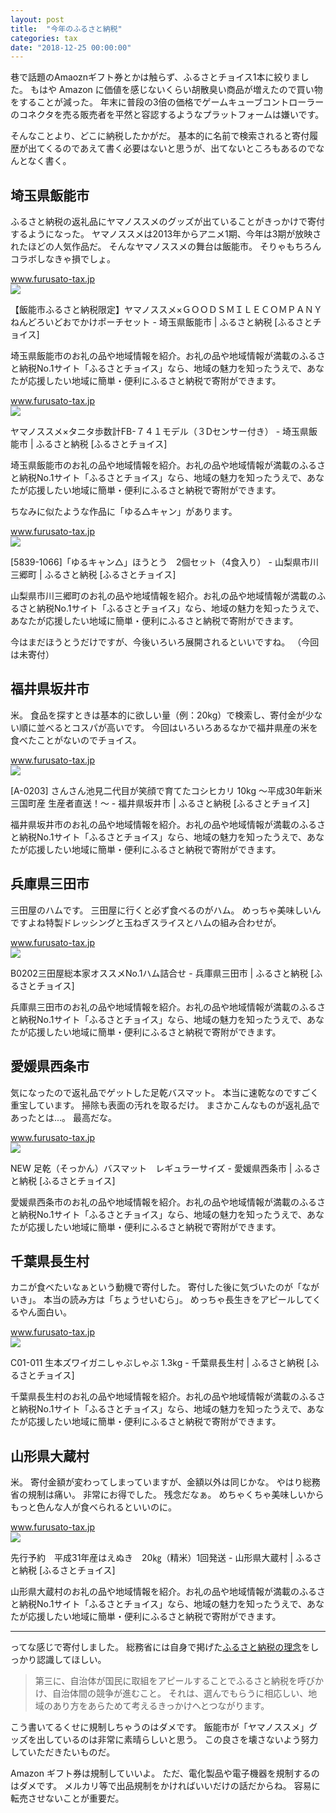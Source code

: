 ```yaml
---
layout: post
title:  "今年のふるさと納税"
categories: tax
date: "2018-12-25 00:00:00"
---
```


巷で話題のAmaoznギフト券とかは触らず、ふるさとチョイス1本に絞りました。
もはや Amazon に価値を感じないくらい胡散臭い商品が増えたので買い物をすることが減った。
年末に普段の3倍の価格でゲームキューブコントローラーのコネクタを売る販売者を平然と容認するようなプラットフォームは嫌いです。

そんなことより、どこに納税したかがだ。
基本的に名前で検索されると寄付履歴が出てくるのであえて書く必要はないと思うが、出てないところもあるのでなんとなく書く。

## 埼玉県飯能市

ふるさと納税の返礼品にヤマノススメのグッズが出ていることがきっかけで寄付するようになった。
ヤマノススメは2013年からアニメ1期、今年は3期が放映されたほどの人気作品だ。
そんなヤマノススメの舞台は飯能市。
そりゃもちろんコラボしなきゃ損でしょ。

<div class="card">
  <a href="https://www.furusato-tax.jp/product/detail/11209/4549349"></a>
  <div class="card__header">
    <a href="https://www.furusato-tax.jp/product/detail/11209/4549349">www.furusato-tax.jp</a>
  </div>
  <div class="card__image">
    <img src="https://img.furusato-tax.jp/img/x/product/details/20181206/sd1_473727b3676f5a0323778472bc7daeef7e2834e5.jpg">
  </div>
  <div class="card__title">
    <p>【飯能市ふるさと納税限定】ヤマノススメ×ＧＯＯＤＳＭＩＬＥＣＯＭＰＡＮＹ　ねんどろいどおでかけポーチセット - 埼玉県飯能市 | ふるさと納税 [ふるさとチョイス]</p>
  </div>
  <div class="card__description">
    <p>埼玉県飯能市のお礼の品や地域情報を紹介。お礼の品や地域情報が満載のふるさと納税No.1サイト「ふるさとチョイス」なら、地域の魅力を知ったうえで、あなたが応援したい地域に簡単・便利にふるさと納税で寄附ができます。</p>
  </div>
</div>

<div class="card">
  <a href="https://www.furusato-tax.jp/product/detail/11209/4452479"></a>
  <div class="card__header">
    <a href="https://www.furusato-tax.jp/product/detail/11209/4452479">www.furusato-tax.jp</a>
  </div>
  <div class="card__image">
    <img src="https://img.furusato-tax.jp/img/x/product/details/20180713/sd1_af05af4603b75947136b68e6628f8b17a0734543.png">
  </div>
  <div class="card__title">
    <p>ヤマノススメ×タニタ歩数計FB-７４１モデル（３Dセンサー付き） - 埼玉県飯能市 | ふるさと納税 [ふるさとチョイス]</p>
  </div>
  <div class="card__description">
    <p>埼玉県飯能市のお礼の品や地域情報を紹介。お礼の品や地域情報が満載のふるさと納税No.1サイト「ふるさとチョイス」なら、地域の魅力を知ったうえで、あなたが応援したい地域に簡単・便利にふるさと納税で寄附ができます。</p>
  </div>
</div>

ちなみに似たような作品に「ゆる△キャン」があります。

<div class="card">
  <a href="https://www.furusato-tax.jp/product/detail/19346/4428081"></a>
  <div class="card__header">
    <a href="https://www.furusato-tax.jp/product/detail/19346/4428081">www.furusato-tax.jp</a>
  </div>
  <div class="card__image">
    <img src="https://img.furusato-tax.jp/img/x/product/details/20180530/sd1_32430600d966d369d4202656fb4e31c7e9483f44.jpg">
  </div>
  <div class="card__title">
    <p>[5839-1066]「ゆるキャン△」ほうとう　2個セット（4食入り） - 山梨県市川三郷町 | ふるさと納税 [ふるさとチョイス]</p>
  </div>
  <div class="card__description">
    <p>山梨県市川三郷町のお礼の品や地域情報を紹介。お礼の品や地域情報が満載のふるさと納税No.1サイト「ふるさとチョイス」なら、地域の魅力を知ったうえで、あなたが応援したい地域に簡単・便利にふるさと納税で寄附ができます。</p>
  </div>
</div>

今はまだほうとうだけですが、今後いろいろ展開されるといいですね。
（今回は未寄付）

## 福井県坂井市

米。
食品を探すときは基本的に欲しい量（例：20kg）で検索し、寄付金が少ない順に並べるとコスパが高いです。
今回はいろいろあるなかで福井県産の米を食べたことがないのでチョイス。

<div class="card">
  <a href="https://www.furusato-tax.jp/product/detail/18210/4431789"></a>
  <div class="card__header">
    <a href="https://www.furusato-tax.jp/product/detail/18210/4431789">www.furusato-tax.jp</a>
  </div>
  <div class="card__image">
    <img src="https://img.furusato-tax.jp/img/x/product/details/20180917/sd1_47b40f807e24e8c36a134ca35e437bb5c98c370f.jpg">
  </div>
  <div class="card__title">
    <p>[A-0203] さんさん池見二代目が笑顔で育てたコシヒカリ 10kg ～平成30年新米 三国町産 生産者直送！～ - 福井県坂井市 | ふるさと納税 [ふるさとチョイス]</p>
  </div>
  <div class="card__description">
    <p>福井県坂井市のお礼の品や地域情報を紹介。お礼の品や地域情報が満載のふるさと納税No.1サイト「ふるさとチョイス」なら、地域の魅力を知ったうえで、あなたが応援したい地域に簡単・便利にふるさと納税で寄附ができます。</p>
  </div>
</div>

## 兵庫県三田市

三田屋のハムです。
三田屋に行くと必ず食べるのがハム。
めっちゃ美味しいんですよね特製ドレッシングと玉ねぎスライスとハムの組み合わせが。

<div class="card">
  <a href="https://www.furusato-tax.jp/product/detail/28219/189497"></a>
  <div class="card__header">
    <a href="https://www.furusato-tax.jp/product/detail/28219/189497">www.furusato-tax.jp</a>
  </div>
  <div class="card__image">
    <img src="https://img.furusato-tax.jp/img/x/product/details/20160708/pd_35897a6d1eead6c1f7215ff89f9419a2bee4df0c.jpg">
  </div>
  <div class="card__title">
    <p>B0202三田屋総本家オススメNo.1ハム詰合せ - 兵庫県三田市 | ふるさと納税 [ふるさとチョイス]</p>
  </div>
  <div class="card__description">
    <p>兵庫県三田市のお礼の品や地域情報を紹介。お礼の品や地域情報が満載のふるさと納税No.1サイト「ふるさとチョイス」なら、地域の魅力を知ったうえで、あなたが応援したい地域に簡単・便利にふるさと納税で寄附ができます。</p>
  </div>
</div>

## 愛媛県西条市

気になったので返礼品でゲットした足乾バスマット。
本当に速乾なのですごく重宝しています。
掃除も表面の汚れを取るだけ。
まさかこんなものが返礼品であったとは...。
最高だな。

<div class="card">
  <a href="https://www.furusato-tax.jp/product/detail/38206/706373"></a>
  <div class="card__header">
    <a href="https://www.furusato-tax.jp/product/detail/38206/706373">www.furusato-tax.jp</a>
  </div>
  <div class="card__image">
    <img src="https://img.furusato-tax.jp/img/x/product/details/20180406/sd1_aee77da8d9afe9dd5cd1f432a7e66c60ee069477.jpg">
  </div>
  <div class="card__title">
    <p>NEW 足乾（そっかん）バスマット　レギュラーサイズ - 愛媛県西条市 | ふるさと納税 [ふるさとチョイス]</p>
  </div>
  <div class="card__description">
    <p>愛媛県西条市のお礼の品や地域情報を紹介。お礼の品や地域情報が満載のふるさと納税No.1サイト「ふるさとチョイス」なら、地域の魅力を知ったうえで、あなたが応援したい地域に簡単・便利にふるさと納税で寄附ができます。</p>
  </div>
</div>

## 千葉県長生村

カニが食べたいなぁという動機で寄付した。
寄付した後に気づいたのが「ながいき」。
本当の読み方は「ちょうせいむら」。
めっちゃ長生きをアピールしてくるやん面白い。

<div class="card">
  <a href="https://www.furusato-tax.jp/product/detail/12423/273698"></a>
  <div class="card__header">
    <a href="https://www.furusato-tax.jp/product/detail/12423/273698">www.furusato-tax.jp</a>
  </div>
  <div class="card__image">
    <img src="https://img.furusato-tax.jp/img/x/product/details/20181218/sd1_44a960b07a5712c1d29260b8bda8c17f0667bc46.jpg">
  </div>
  <div class="card__title">
    <p>C01-011 生本ズワイガニしゃぶしゃぶ 1.3kg - 千葉県長生村 | ふるさと納税 [ふるさとチョイス]</p>
  </div>
  <div class="card__description">
    <p>千葉県長生村のお礼の品や地域情報を紹介。お礼の品や地域情報が満載のふるさと納税No.1サイト「ふるさとチョイス」なら、地域の魅力を知ったうえで、あなたが応援したい地域に簡単・便利にふるさと納税で寄附ができます。</p>
  </div>
</div>

## 山形県大蔵村

米。
寄付金額が変わってしまっていますが、金額以外は同じかな。
やはり総務省の規制は痛い。
非常にお得でした。
残念だなぁ。
めちゃくちゃ美味しいからもっと色んな人が食べられるといいのに。

<div class="card">
  <a href="https://www.furusato-tax.jp/product/detail/06365/4559717"></a>
  <div class="card__header">
    <a href="https://www.furusato-tax.jp/product/detail/06365/4559717">www.furusato-tax.jp</a>
  </div>
  <div class="card__image">
    <img src="https://img.furusato-tax.jp/img/x/product/details/20181221/sd1_0ee9cbc802592deabf10d9b15263c449877f3a97.jpg">
  </div>
  <div class="card__title">
    <p>先行予約　平成31年産はえぬき　20㎏（精米）1回発送 - 山形県大蔵村 | ふるさと納税 [ふるさとチョイス]</p>
  </div>
  <div class="card__description">
    <p>山形県大蔵村のお礼の品や地域情報を紹介。お礼の品や地域情報が満載のふるさと納税No.1サイト「ふるさとチョイス」なら、地域の魅力を知ったうえで、あなたが応援したい地域に簡単・便利にふるさと納税で寄附ができます。</p>
  </div>
</div>

---

ってな感じで寄付しました。
総務省には自身で掲げた[ふるさと納税の理念](http://www.soumu.go.jp/main_sosiki/jichi_zeisei/czaisei/czaisei_seido/furusato/policy/)をしっかり認識してほしい。

> 第三に、自治体が国民に取組をアピールすることでふるさと納税を呼びかけ、自治体間の競争が進むこと。
> それは、選んでもらうに相応しい、地域のあり方をあらためて考えるきっかけへとつながります。

こう書いてるくせに規制しちゃうのはダメです。
飯能市が「ヤマノススメ」グッズを出しているのは非常に素晴らしいと思う。
この良さを壊さないよう努力していただきたいものだ。

Amazon ギフト券は規制していいよ。
ただ、電化製品や電子機器を規制するのはダメです。
メルカリ等で出品規制をかければいいだけの話だからね。
容易に転売させないことが重要だ。
